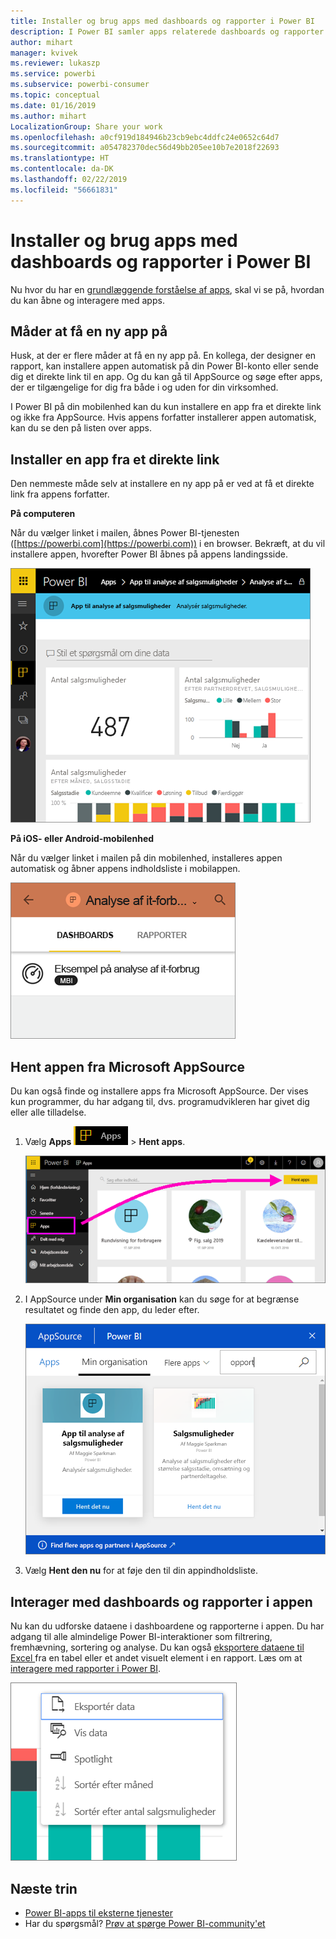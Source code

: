 ```yaml
---
title: Installer og brug apps med dashboards og rapporter i Power BI
description: I Power BI samler apps relaterede dashboards og rapporter på ét sted.
author: mihart
manager: kvivek
ms.reviewer: lukaszp
ms.service: powerbi
ms.subservice: powerbi-consumer
ms.topic: conceptual
ms.date: 01/16/2019
ms.author: mihart
LocalizationGroup: Share your work
ms.openlocfilehash: a0cf919d184946b23cb9ebc4ddfc24e0652c64d7
ms.sourcegitcommit: a054782370dec56d49bb205ee10b7e2018f22693
ms.translationtype: HT
ms.contentlocale: da-DK
ms.lasthandoff: 02/22/2019
ms.locfileid: "56661831"
---
```

# <a name="install-and-use-apps-with-dashboards-and-reports-in-power-bi"></a>Installer og brug apps med dashboards og rapporter i Power BI
Nu hvor du har en [grundlæggende forståelse af apps](end-user-apps.md), skal vi se på, hvordan du kan åbne og interagere med apps. 

## <a name="ways-to-get-a-new-app"></a>Måder at få en ny app på
Husk, at der er flere måder at få en ny app på. En kollega, der designer en rapport, kan installere appen automatisk på din Power BI-konto eller sende dig et direkte link til en app. Og du kan gå til AppSource og søge efter apps, der er tilgængelige for dig fra både i og uden for din virksomhed. 

I Power BI på din mobilenhed kan du kun installere en app fra et direkte link og ikke fra AppSource. Hvis appens forfatter installerer appen automatisk, kan du se den på listen over apps.

## <a name="install-an-app-from-a-direct-link"></a>Installer en app fra et direkte link
Den nemmeste måde selv at installere en ny app på er ved at få et direkte link fra appens forfatter.  

**På computeren** 

Når du vælger linket i mailen, åbnes Power BI-tjenesten ([https://powerbi.com](https://powerbi.com)) i en browser. Bekræft, at du vil installere appen, hvorefter Power BI åbnes på appens landingsside.

![Applandingsside i Power BI-tjenesten](./media/end-user-app-view/power-bi-app-landing-page-opportunity-480.png)

**På iOS- eller Android-mobilenhed** 

Når du vælger linket i mailen på din mobilenhed, installeres appen automatisk og åbner appens indholdsliste i mobilappen. 

![Apps indholdsliste på mobilenhed](./media/end-user-app-view/power-bi-app-index-it-spend-360.png)

## <a name="get-the-app-from-microsoft-appsource"></a>Hent appen fra Microsoft AppSource
Du kan også finde og installere apps fra Microsoft AppSource. Der vises kun programmer, du har adgang til, dvs. programudvikleren har givet dig eller alle tilladelse.

1. Vælg **Apps** ![Apps i navigationsruden til venstre](./media/end-user-apps/power-bi-apps-bar.png) > **Hent apps**. 
   
     ![Ikonet Hent apps](./media/end-user-app-view/power-bi-get-apps.png)
2. I AppSource under **Min organisation** kan du søge for at begrænse resultatet og finde den app, du leder efter.
   
     ![I AppSource under Min organisation](./media/end-user-app-view/power-bi-appsource-my-org.png)
3. Vælg **Hent den nu** for at føje den til din appindholdsliste. 

## <a name="interact-with-the-dashboards-and-reports-in-the-app"></a>Interager med dashboards og rapporter i appen
Nu kan du udforske dataene i dashboardene og rapporterne i appen. Du har adgang til alle almindelige Power BI-interaktioner som filtrering, fremhævning, sortering og analyse. Du kan også [eksportere dataene til Excel ](end-user-export-data.md) fra en tabel eller et andet visuelt element i en rapport. Læs om at [interagere med rapporter i Power BI](end-user-reading-view.md). 

![Eksportér data fra et visuelt Power BI-element](./media/end-user-app-view/power-bi-service-export-data-visual.png)


## <a name="next-steps"></a>Næste trin
* [Power BI-apps til eksterne tjenester](end-user-connect-to-services.md)
* Har du spørgsmål? [Prøv at spørge Power BI-community'et](http://community.powerbi.com/)

